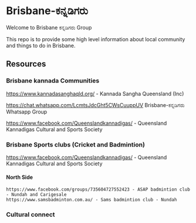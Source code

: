 # Brisbane-ಕನ್ನಡಿಗರು

Welcome to Brisbane ಕನ್ನಡಿಗರು Group

This repo is to provide some high level information about local community and things to do in Brisbane.

## Resources  

### Brisbane kannada Communities 

https://www.kannadasanghaqld.org/ - Kannada Sangha Queensland (Inc)

https://chat.whatsapp.com/LcmtsJdcGht5CWsCuuppUV  Brisbane-ಕನ್ನಡಿಗರು Whatsapp Group 

https://www.facebook.com/Queenslandkannadigas/ - Queensland Kannadigas Cultural and Sports Society


### Brisbane Sports clubs (Cricket and Badmintion) 
https://www.facebook.com/Queenslandkannadigas/ - Queensland Kannadigas Cultural and Sports Society

#### North Side 
    https://www.facebook.com/groups/735604727552423 - ASAP badmintion club - Nundah and Carigesale 
    https://www.samsbadminton.com.au/ - Sams badmintion club - Nundah 

### Cultural connect 

